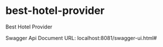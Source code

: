 # best-hotel-provider
Best Hotel Provider

Swagger Api Document URL:
localhost:8081/swagger-ui.html#
